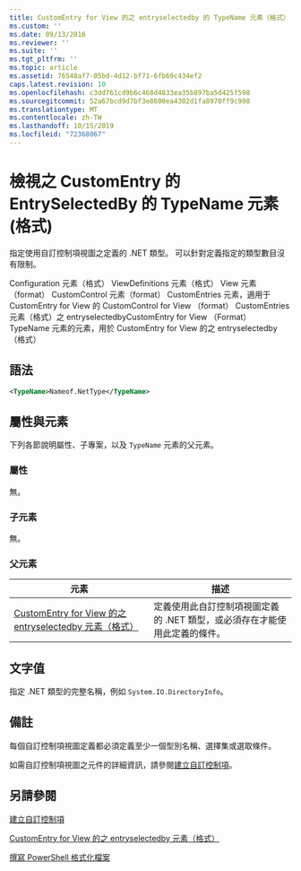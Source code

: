 ```yaml
---
title: CustomEntry for View 的之 entryselectedby 的 TypeName 元素（格式） |Microsoft Docs
ms.custom: ''
ms.date: 09/13/2016
ms.reviewer: ''
ms.suite: ''
ms.tgt_pltfrm: ''
ms.topic: article
ms.assetid: 76548af7-05bd-4d12-bf71-6fb69c434ef2
caps.latest.revision: 10
ms.openlocfilehash: c3dd761cd9b6c468d4833ea35b897ba5d425f598
ms.sourcegitcommit: 52a67bcd9d7bf3e8600ea4302d1fa8970ff9c998
ms.translationtype: MT
ms.contentlocale: zh-TW
ms.lasthandoff: 10/15/2019
ms.locfileid: "72368067"
---
```

# <a name="typename-element-for-entryselectedby-for-customentry-for-view-format"></a>檢視之 CustomEntry 的 EntrySelectedBy 的 TypeName 元素 (格式)

指定使用自訂控制項視圖之定義的 .NET 類型。 可以針對定義指定的類型數目沒有限制。

Configuration 元素（格式） ViewDefinitions 元素（格式） View 元素（format） CustomControl 元素（format） CustomEntries 元素，適用于 CustomEntry for View 的 CustomControl for View （format） CustomEntries 元素（格式）之 entryselectedbyCustomEntry for View （Format） TypeName 元素的元素，用於 CustomEntry for View 的之 entryselectedby （格式）

## <a name="syntax"></a>語法

```xml
<TypeName>Nameof.NetType</TypeName>
```

## <a name="attributes-and-elements"></a>屬性與元素

下列各節說明屬性、子專案，以及 `TypeName` 元素的父元素。

### <a name="attributes"></a>屬性

無。

### <a name="child-elements"></a>子元素

無。

### <a name="parent-elements"></a>父元素

|元素|描述|
|-------------|-----------------|
|[CustomEntry for View 的之 entryselectedby 元素（格式）](./entryselectedby-element-for-customentry-for-customcontrol-for-view-format.md)|定義使用此自訂控制項視圖定義的 .NET 類型，或必須存在才能使用此定義的條件。|

## <a name="text-value"></a>文字值

指定 .NET 類型的完整名稱，例如 `System.IO.DirectoryInfo`。

## <a name="remarks"></a>備註

每個自訂控制項視圖定義都必須定義至少一個型別名稱、選擇集或選取條件。

如需自訂控制項視圖之元件的詳細資訊，請參閱[建立自訂控制項](./creating-custom-controls.md)。

## <a name="see-also"></a>另請參閱

[建立自訂控制項](./creating-custom-controls.md)

[CustomEntry for View 的之 entryselectedby 元素（格式）](./entryselectedby-element-for-customentry-for-customcontrol-for-view-format.md)

[撰寫 PowerShell 格式化檔案](./writing-a-powershell-formatting-file.md)
